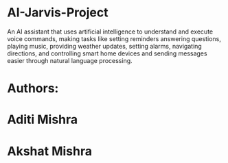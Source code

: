 # AI-Jarvis-Project
An AI assistant that uses artificial intelligence to understand and execute voice commands, making tasks like setting reminders answering questions, playing music, providing weather updates, setting alarms, navigating directions, and controlling smart home devices and sending messages easier through natural language processing.


# Authors:
# Aditi Mishra
# Akshat Mishra
